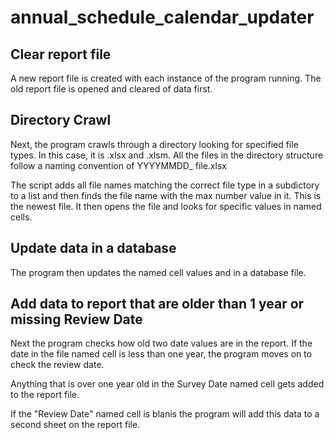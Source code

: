 # annual_schedule_calendar_updater

## Clear report file
A new report file is created with each instance of the program running.  The old report file is opened and cleared of data first.

## Directory Crawl
Next, the program crawls through a directory looking for specified file types.  In this case, it is .xlsx and .xlsm.
All the files in the directory structure follow a naming convention of YYYYMMDD_ file.xlsx

The script adds all file names matching the correct file type in a subdictory to a list and then finds the file name with the max number value in it.  This is the newest file.  It then opens the file and looks for specific values in named cells.  

## Update data in a database 
The program then updates the named cell values and in a database file. 


## Add data to report that are older than 1 year or missing Review Date
Next the program checks how old two date values are in the report.  If the date in the file named cell is less than one year, the program moves on to check the review date.

Anything that is over one year old in the Survey Date named cell gets added to the report file. 

If the "Review Date" named cell is blanis the program will add this data to a second sheet on the report file.
